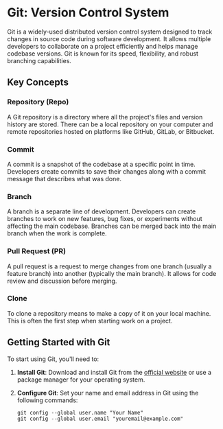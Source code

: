 # Git: Version Control System

Git is a widely-used distributed version control system designed to track changes in source code during software development. It allows multiple developers to collaborate on a project efficiently and helps manage codebase versions. Git is known for its speed, flexibility, and robust branching capabilities.

## Key Concepts

### Repository (Repo)

A Git repository is a directory where all the project's files and version history are stored. There can be a local repository on your computer and remote repositories hosted on platforms like GitHub, GitLab, or Bitbucket.

### Commit

A commit is a snapshot of the codebase at a specific point in time. Developers create commits to save their changes along with a commit message that describes what was done.

### Branch

A branch is a separate line of development. Developers can create branches to work on new features, bug fixes, or experiments without affecting the main codebase. Branches can be merged back into the main branch when the work is complete.

### Pull Request (PR)

A pull request is a request to merge changes from one branch (usually a feature branch) into another (typically the main branch). It allows for code review and discussion before merging.

### Clone

To clone a repository means to make a copy of it on your local machine. This is often the first step when starting work on a project.

## Getting Started with Git

To start using Git, you'll need to:

1. **Install Git**: Download and install Git from the [official website](https://git-scm.com/downloads) or use a package manager for your operating system.

2. **Configure Git**: Set your name and email address in Git using the following commands:

   ```shell
   git config --global user.name "Your Name"
   git config --global user.email "youremail@example.com"
